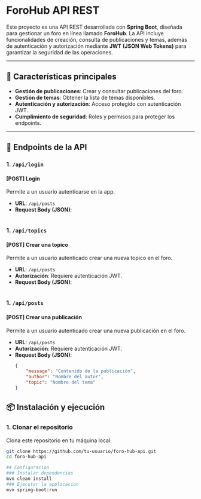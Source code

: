 # ForoHub API REST  

Este proyecto es una API REST desarrollada con **Spring Boot**, diseñada para gestionar un foro en línea llamado **ForoHub**. La API incluye funcionalidades de creación, consulta de publicaciones y temas, además de autenticación y autorización mediante **JWT (JSON Web Tokens)** para garantizar la seguridad de las operaciones.

---

## 📑 Características principales  

- **Gestión de publicaciones**: Crear y consultar publicaciones del foro.
- **Gestión de temas**: Obtener la lista de temas disponibles.
- **Autenticación y autorización**: Acceso protegido con autenticación JWT.
- **Cumplimiento de seguridad**: Roles y permisos para proteger los endpoints.

---

## 🚀 Endpoints de la API  

### **1. `/api/login`**  

#### **[POST] Login**  
Permite a un usuario autenticarse en la app.  

- **URL**: `/api/posts`  
- **Request Body (JSON)**:  
  ```json

### **1. `/api/topics`** 
#### **[POST] Crear una topico**  
Permite a un usuario autenticado crear una nueva topico en el foro.  

- **URL**: `/api/posts`  
- **Autorización**: Requiere autenticación JWT.  
- **Request Body (JSON)**:  
  ```json


### **1. `/api/posts`**  

#### **[POST] Crear una publicación**  
Permite a un usuario autenticado crear una nueva publicación en el foro.  

- **URL**: `/api/posts`  
- **Autorización**: Requiere autenticación JWT.  
- **Request Body (JSON)**:  
  ```json
  {
      "message": "Contenido de la publicación",
      "author": "Nombre del autor",
      "topic": "Nombre del tema"
  }
## 📦 Instalación y ejecución  

### **1. Clonar el repositorio**  
Clona este repositorio en tu máquina local:  
```bash
git clone https://github.com/tu-usuario/foro-hub-api.git
cd foro-hub-api

## Configuracion
### Instalar dependencias
mvn clean install
### Ejecutar la applicacion
mvn spring-boot:run
